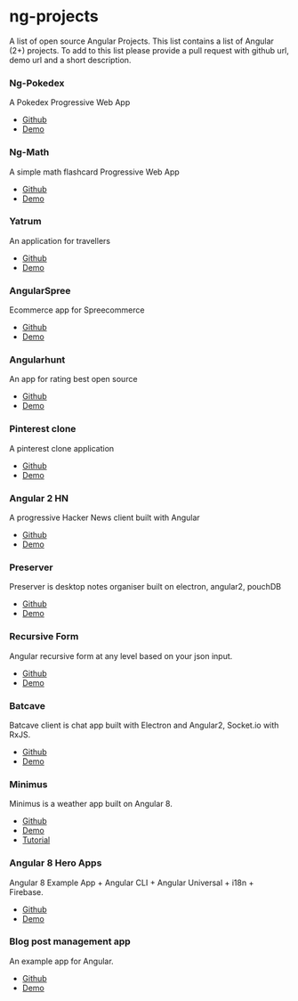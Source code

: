 # ng-projects
A list of open source Angular Projects. This list contains a list of Angular (2+) projects. To add
to this list please provide a pull request with github url, demo url and a short description.

### Ng-Pokedex
A Pokedex Progressive Web App
- [Github](https://github.com/coryrylan/ng-pokedex)
- [Demo](https://ng-pokedex.firebaseapp.com)

### Ng-Math
A simple math flashcard Progressive Web App
- [Github](https://github.com/coryrylan/ng-math)
- [Demo](https://ng-math.firebaseapp.com/)

### Yatrum
An application for travellers
- [Github](https://github.com/aviabird/yatrum)
- [Demo](https://yatrum.com/)

### AngularSpree
Ecommerce app for Spreecommerce
- [Github](https://github.com/aviabird/angularspree)
- [Demo](https://angularspree.firebaseapp.com/)

### Angularhunt
An app for rating best open source
- [Github](https://github.com/aviabird/angularhunt)
- [Demo](https://angularhunt.com/)

### Pinterest clone
A pinterest clone application
- [Github](https://github.com/aviabird/pinterest)
- [Demo](https://ng2-pinwork.firebaseapp.com/)

### Angular 2 HN
A progressive Hacker News client built with Angular
- [Github](https://github.com/housseindjirdeh/angular2-hn)
- [Demo](https://angular2-hn.firebaseapp.com/)

### Preserver
Preserver is desktop notes organiser built on electron, angular2, pouchDB
- [Github](https://github.com/hsbalar/preserver)
- [Demo](http://www.hiteshbalar.com/preserver)

### Recursive Form
Angular recursive form at any level based on your json input.
- [Github](https://github.com/hsbalar/ngx-recursive-form)
- [Demo](http://www.hiteshbalar.com/ngx-recursive-form/formx)

### Batcave
Batcave client is chat app built with Electron and Angular2, Socket.io with RxJS.
- [Github](https://github.com/hsbalar/batcave)
- [Demo](http://www.hiteshbalar.com/batcave)

### Minimus
Minimus is a weather app built on Angular 8.
- [Github](https://github.com/hamedbaatour/minimus)
- [Demo](https://minimus-weather.web.app)
- [Tutorial](https://bit.ly/2P0c86Z)


### Angular 8 Hero Apps
Angular 8 Example App + Angular CLI + Angular Universal + i18n + Firebase.
- [Github](https://github.com/Ismaestro/angular8-example-app)
- [Demo](https://angularexampleapp.com/)

### Blog post management app
An example app for Angular.
- [Github](https://github.com/daixianceng/angular-app-example)
- [Demo](https://demo.zhaidongxi.com/angular-app-example)
